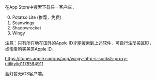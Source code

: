 在App Store中搜索下载任一客户端：

0. Potatso Lite (推荐，免费)
1. Scanwingy
2. Shadowrocket
3. Wingy

注意：只有所在地在国外的Apple ID才能搜索到上述软件，可自行注册美区ID，或淘宝购买美区Apple ID。

https://itunes.apple.com/us/app/wingy-http-s-socks5-proxy-utility/id1178584911

蓝灯暂无iOS客户端。

